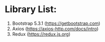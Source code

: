 # Library List:

1. Bootstrap 5.3.1 (https://getbootstrap.com)
2. Axios (https://axios-http.com/docs/intro)
3. Redux (https://redux.js.org)